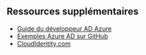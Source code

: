 ## Ressources supplémentaires

- [Guide du développeur AD Azure](https://azure.microsoft.com/documentation/articles/active-directory-developers-guide/)
- [Exemples Azure AD sur GitHub](https://github.com/AzureAdSamples)
- [CloudIdentity.com](http://cloudidentity.com)

<!------HONumber=AcomDC_0309_2016-->